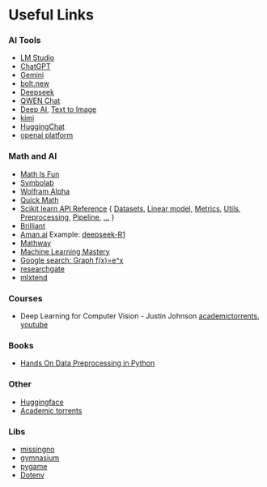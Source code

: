 # Useful Links

### AI Tools

- [LM Studio](https://lmstudio.ai/)
- [ChatGPT](https://chatgpt.com/)
- [Gemini](https://gemini.google.com/)
- [bolt.new](https://bolt.new/)
- [Deepseek](https://chat.deepseek.com/)
- [QWEN Chat](https://chat.qwenlm.ai/)
- [Deep AI](https://deepai.org/), [Text to Image](https://deepai.org/machine-learning-model/text2img)
- [kimi](https://kimi.ai/)
- [HuggingChat](https://huggingface.co/chat/)
- [openai platform](https://platform.openai.com/)

### Math and AI

- [Math Is Fun](https://www.mathsisfun.com)
- [Symbolab](https://www.symbolab.com)
- [Wolfram Alpha](https://www.wolframalpha.com)
- [Quick Math](https://quickmath.com/)
- [Scikit learn API Reference](https://scikit-learn.org/stable/api/index.html) {
  [Datasets](https://scikit-learn.org/stable/api/sklearn.datasets.html),
  [Linear model](https://scikit-learn.org/stable/api/sklearn.linear_model.html),
  [Metrics](https://scikit-learn.org/stable/api/sklearn.metrics.html),
  [Utils](https://scikit-learn.org/stable/api/sklearn.utils.html),
  [Preprocessing](https://scikit-learn.org/stable/api/sklearn.preprocessing.html),
  [Pipeline](https://scikit-learn.org/stable/api/sklearn.pipeline.html),
  [ ...](https://scikit-learn.org/stable/api/index.html)
  }
- [Brilliant](https://brilliant.org/)
- [Aman.ai](https://aman.ai/) Example: [deepseek-R1](https://aman.ai/primers/ai/deepseek-R1/)
- [Mathway](www.mathway.com)
- [Machine Learning Mastery](https://machinelearningmastery.com/start-here/)
- [Google search: Graph f(x)=e^x](https://www.google.com/search?q=Graph+f%28x%29%3De%5Ex&sca_esv=9cb7d42234e38c28&sxsrf=AHTn8zqZuuOv03xPp8xyS96B9He5c0qxNQ%3A1739093639189&source=hp&ei=h3aoZ42YCb6Ew8cPpLTIwQk&iflsig=ACkRmUkAAAAAZ6iEl4LAi2Tb8Qqw9z3Q_0vDvkKZjK2u&ved=0ahUKEwjN997UpLaLAxU-wvACHSQaMpgQ4dUDCBk&uact=5&oq=Graph+f%28x%29%3De%5Ex&gs_lp=Egdnd3Mtd2l6Ig5HcmFwaCBmKHgpPWVeeDIFEAAYgAQyBhAAGBYYHjILEAAYgAQYhgMYigUyCxAAGIAEGIYDGIoFMgsQABiABBiGAxiKBTIFEAAY7wUyCBAAGIAEGKIESJAPUIIHWIIHcAF4AJABAJgBngKgAZ4CqgEDMi0xuAEDyAEA-AEC-AEBmAICoAKrAqgCC8ICBhCzARiFBMICChAAGAMY6gIYjwHCAgoQLhgDGOoCGI8BmAMK8QWkdbkS2Y6Di5IHBTEuMC4xoAeZBA&sclient=gws-wiz)
- [researchgate](https://www.researchgate.net/)
- [mlxtend](https://rasbt.github.io/mlxtend/)

### Courses

- Deep Learning for Computer Vision - Justin Johnson [academictorrents](https://academictorrents.com/details/b0be621d1089525c26fd7325fe77fee2294cc1ab), [youtube](https://www.youtube.com/playlist?list=PL5-TkQAfAZFbzxjBHtzdVCWE0Zbhomg7r)

### Books

- [Hands On Data Preprocessing in Python](https://github.com/PacktPublishing/Hands-On-Data-Preprocessing-in-Python)

### Other

- [Huggingface](https://huggingface.co/)
- [Academic torrents](https://academictorrents.com)

### Libs

- [missingno](https://pypi.org/project/missingno/)
- [gymnasium](https://gymnasium.farama.org/)
- [pygame](https://pypi.org/project/pygame/)
- [Dotenv](https://github.com/motdotla/dotenv)
